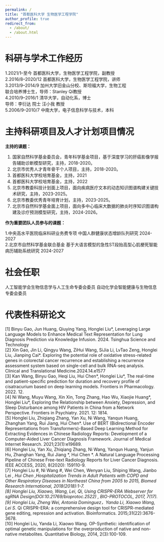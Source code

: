 ```yaml
---
permalink: /
title: "首都医科大学 生物医学工程学院"
author_profile: true
redirect_from: 
  - /about/
  - /about.html
---
```


科研与学术工作经历
======
1.2021/1–至今		首都医科大学，生物医学工程学院，副教授      
2.2016/8–2020/12		首都医科大学，生物医学工程学院，讲师      
3.2013/9–2014/9	加州大学旧金山分校、斯坦福大学，生物工程      
联合培养博士生，导师：Stanley Qi教授      
4.2010/9–2016/1	清华大学，自动化系，博士      
导师：李衍达 院士 汪小我 教授                   
5.2006/9–2010/7	中南大学，电子信息科学与技术，本科 

主持科研项目及人才计划项目情况
======
**主持的课题：**

1.	国家自然科学基金委员会，青年科学基金项目，基于深度学习的肝癌影像学报告辅助诊断模型研究，主持，2018-2020。
2.	北京市优秀人才青年骨干个人项目，主持，2018-2020。
3.	首都医科大学校培育基金，主持，2021
4.	首都医科大学校培育基金，主持，2022
5.	北京市教委科技计划面上项目，面向疾病医疗文本的动态知识图谱构建关键技术研究，主持，2023-2025。
6.	北京市教委优秀青年培育计划，主持，2023-2025。
7.	北京市自然科学基金面上项目，面向多中心临床大数据的肺炎时序知识图谱构建及诊疗预测模型研究，主持，2024-2026。

**作为重要团队人员参与的课题：**

1.中央高水平医院临床科研业务费专项  中国人群健康状态增龄队列研究  2024-2027     
2.北京市自然科学基金联合基金 基于大语言模型的急性ST段抬高型心肌梗死智能病历辅助系统研究 2024-2027

社会任职
======
人工智能学会生物信息学与人工生命专委会委员
自动化学会智能健康与生物信息专委会委员

代表性科研论文
======
[1] Binyu Gao, Jun Huang, Qiuying Yang, Honglei Liu*, Leveraging Large Language Models to Enhance Medical Text Representation for Lung Diagnosis Prediction via Knowledge Infusion. 2024. Tsinghua Science and Technology  
[2] Xin Gao, Jin Li, Qingyu Wang, ZiHui Wang, SiJia Li, LvTao Zeng, Honglei Liu, Jianping Cai*. Exploring the potential role of oxidative stress-related genes in colorectal cancer recurrence and establishing a recurrence assessment system based on single-cell and bulk RNA-seq analysis. Clinical and Translational Medicine.2024.14.e1577  
[3] Kan Wang, Binyu Gao, Heqi Liu, Hui Chen*, Honglei Liu*, The real-time and patient-specific prediction for duration and recovery profile of cisatracurium based on deep learning models. Frontiers in Pharmacology. 2022. 12.  
[4] Ni Wang, Muyu Wang, Xin Xin, Tong Zhang, Hao Wu, Xiaojie Huang*, Honglei Liu*, Exploring the Relationship between Anxiety, Depression, and Sleep Disturbance among HIV Patients in China from a Network Perspective. Frontiers in Psychiatry. 2021. 12: 1814.  
[5] Honglei Liu, Zhiqiang Zhang, Yan Xu, Ni Wang, Yanqun Huang, Zhanghan Yang, Rui Jiang, Hui Chen*. Use of BERT (Bidirectional Encoder Representations from Transformers)-Based Deep Learning Method for Extracting Evidences in Chinese Radiology Reports: Development of a Computer-Aided Liver Cancer Diagnosis Framework. Journal of Medical Internet Research. 2021;23(1):e19689.  
[6] Honglei Liu, Yan Xu, Zhiqiang Zhang, Ni Wang, Yanqun Huang, Yanjun Hu, Zhanghan Yang, Rui Jiang *, Hui Chen *. A Natural Language Processing Pipeline of Chinese Free-text Radiology Reports for Liver Cancer Diagnosis. IEEE ACCESS, 2020, 8(2020): 159110-9.  
[7] Honglei Liu #, Ni Wang #, Wei Chen, Wenyan Liu, Shiping Wang, Jianbo Lei *, Hui Chen *,Hospitalization Trends in Adult Patients with COPD and Other Respiratory Diseases in Northeast China from 2005 to 2015, Biomed Research International, 2018(2018):1-7.  
[8] Honglei Liu, Xiaowo, Wang, Lei, Qi, Using CRISPR-ERA Webserver for sgRNA Design(DOI:10.21769/bioprotoc.2522) , BIO-PROTOCOL, 2017, 7(17).  
[9] Honglei Liu, Zheng Wei, Antonia Dominguez，Yanda Li, Xiaowo Wang*, Lei S*. Qi  CRISPR-ERA: a comprehensive design tool for CRISPR-mediated gene editing, repression and activation. Bioinformatics. 2015;31(22):3676-3678.  
[10] Honglei Liu, Yanda Li, Xiaowo Wang. OP-Synthetic: identification of optimal genetic manipulations for the overproduction of native and non-native metabolites. Quantitative Biology, 2014, 2(3):100-109.  
